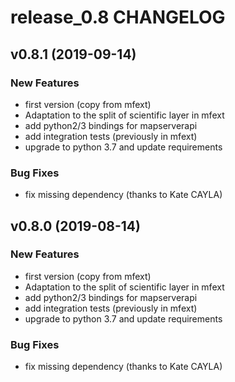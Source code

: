 # release_0.8 CHANGELOG

## v0.8.1 (2019-09-14)

### New Features

- first version (copy from mfext)
- Adaptation to the split of scientific layer in mfext
- add python2/3 bindings for mapserverapi
- add integration tests (previously in mfext)
- upgrade to python 3.7 and update requirements

### Bug Fixes

- fix missing dependency (thanks to Kate CAYLA)

## v0.8.0 (2019-08-14)

### New Features

- first version (copy from mfext)
- Adaptation to the split of scientific layer in mfext
- add python2/3 bindings for mapserverapi
- add integration tests (previously in mfext)
- upgrade to python 3.7 and update requirements

### Bug Fixes

- fix missing dependency (thanks to Kate CAYLA)


